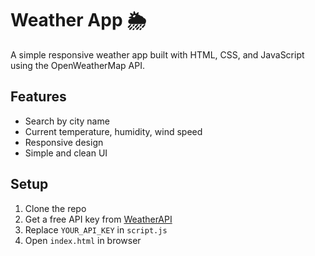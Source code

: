 # Weather App 🌦️

A simple responsive weather app built with HTML, CSS, and JavaScript using the OpenWeatherMap API.

## Features
- Search by city name
- Current temperature, humidity, wind speed
- Responsive design
- Simple and clean UI

## Setup
1. Clone the repo
2. Get a free API key from [WeatherAPI](https://www.weatherapi.com/)
3. Replace `YOUR_API_KEY` in `script.js`
4. Open `index.html` in browser
